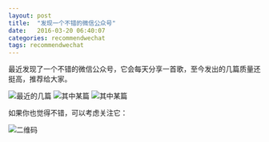 ```yaml
---
layout: post
title:  "发现一个不错的微信公众号"
date:   2016-03-20 06:40:07
categories: recommendwechat
tags: recommendwechat
---
```


最近发现了一个不错的微信公众号，它会每天分享一首歌，至今发出的几篇质量还挺高，推荐给大家。

![最近的几篇](http://7xsavd.com1.z0.glb.clouddn.com/dualpoly/blog/Screenshot_2016-03-26-16-04-40-759_%E5%BE%AE%E4%BF%A1.png)
![其中某篇](http://7xsavd.com1.z0.glb.clouddn.com/dualpoly/blog/Screenshot_2016-03-26-16-05-20-338_%E5%BE%AE%E4%BF%A1.png)
![其中某篇](http://7xsavd.com1.z0.glb.clouddn.com/dualpoly/blog/Screenshot_2016-03-26-16-06-08-439_%E5%BE%AE%E4%BF%A1.png)

如果你也觉得不错，可以考虑关注它：

![二维码](http://7xsavd.com1.z0.glb.clouddn.com/dualpoly/blog/qrcode_for_gh_315f9a2e97bf_258.jpg)
